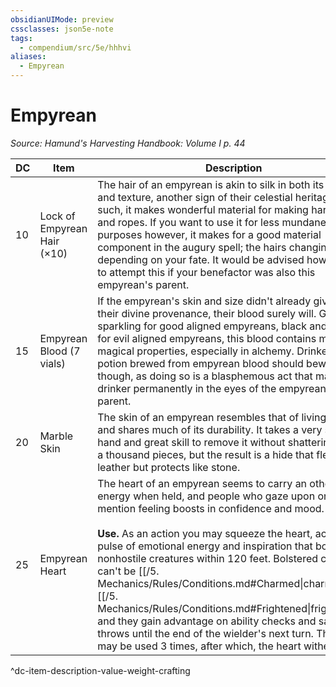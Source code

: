 ```yaml
---
obsidianUIMode: preview
cssclasses: json5e-note
tags:
  - compendium/src/5e/hhhvi
aliases:
  - Empyrean
---
```

# Empyrean
*Source: Hamund's Harvesting Handbook: Volume I p. 44* 

| DC | Item | Description | Value | Weight | Crafting |
|----|------|-------------|-------|--------|----------|
| 10 | Lock of Empyrean Hair (×10) | The hair of an empyrean is akin to silk in both its lustre and texture, another sign of their celestial heritage. As such, it makes wonderful material for making hardy ties and ropes. If you want to use it for less mundane purposes however, it makes for a good material component in the augury spell; the hairs changing colour depending on your fate. It would be advised however not to attempt this if your benefactor was also this empyrean's parent. | 25 gp | 1 lb | — |
| 15 | Empyrean Blood (7 vials) | If the empyrean's skin and size didn't already give away their divine provenance, their blood surely will. Gold and sparkling for good aligned empyreans, black and viscous for evil aligned empyreans, this blood contains many magical properties, especially in alchemy. Drinkers of any potion brewed from empyrean blood should beware though, as doing so is a blasphemous act that marks the drinker permanently in the eyes of the empyrean's parent. | 300 gp | 1 lb | [[5. Mechanics/Items/Potion Of Celestial Might (HHHVI).md\|Potion of Celestial Might]] |
| 20 | Marble Skin | The skin of an empyrean resembles that of living marble and shares much of its durability. It takes a very steady hand and great skill to remove it without shattering it into a thousand pieces, but the result is a hide that flexes like leather but protects like stone. | 6,000 gp | 25 lb | [[5. Mechanics/Items/3 Armor.md\|+3 Studded Leather Armor]] |
| 25 | Empyrean Heart | The heart of an empyrean seems to carry an otherworldly energy when held, and people who gaze upon one often mention feeling boosts in confidence and mood.<br /><br />**Use.** As an action you may squeeze the heart, activating a pulse of emotional energy and inspiration that bolsters all nonhostile creatures within 120 feet. Bolstered creatures can't be [[/5. Mechanics/Rules/Conditions.md#Charmed\|charmed]] or [[/5. Mechanics/Rules/Conditions.md#Frightened\|frightened]], and they gain advantage on ability checks and saving throws until the end of the wielder's next turn. This ability may be used 3 times, after which, the heart withers away. | 20,000 gp | 10 lb | Crown of Celestial Rule |
^dc-item-description-value-weight-crafting
